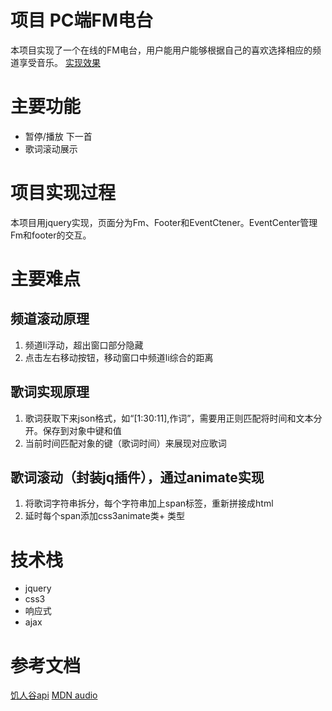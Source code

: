 # 项目 PC端FM电台
本项目实现了一个在线的FM电台，用户能用户能够根据自己的喜欢选择相应的频道享受音乐。
[实现效果](https://wheadplus.github.io/projects-demo/js/headMusic-pc/music.html)
# 主要功能
- 暂停/播放 下一首
- 歌词滚动展示
# 项目实现过程
本项目用jquery实现，页面分为Fm、Footer和EventCtener。EventCenter管理Fm和footer的交互。
# 主要难点
## 频道滚动原理
1. 频道li浮动，超出窗口部分隐藏
2. 点击左右移动按钮，移动窗口中频道li综合的距离

## 歌词实现原理
1. 歌词获取下来json格式，如“[1:30:11],作词”，需要用正则匹配将时间和文本分开。保存到对象中键和值
2. 当前时间匹配对象的键（歌词时间）来展现对应歌词
## 歌词滚动（封装jq插件），通过animate实现
1. 将歌词字符串拆分，每个字符串加上span标签，重新拼接成html
2. 延时每个span添加css3animate类+ 类型
# 技术栈
- jquery
- css3
- 响应式
- ajax

# 参考文档
[饥人谷api](http://api.jirengu.com/)
[MDN audio](https://developer.mozilla.org/zh-CN/docs/Web/HTML/Element/audio)
